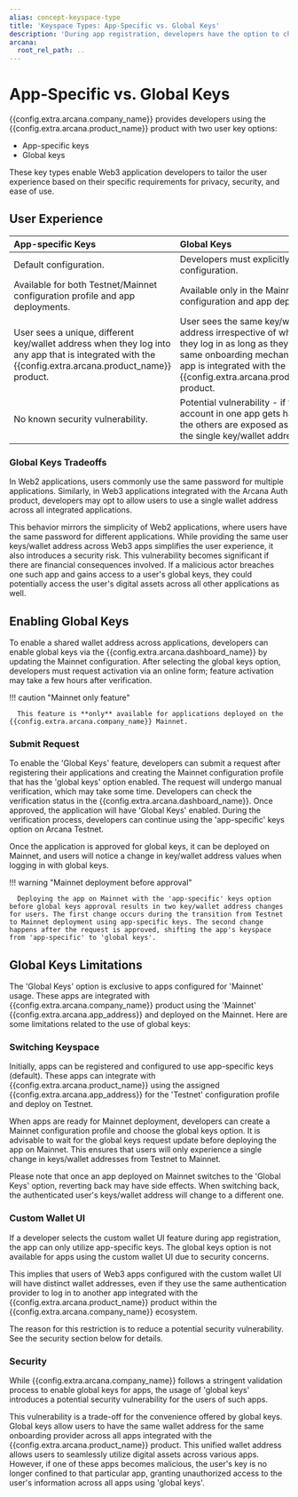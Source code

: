 ```yaml
---
alias: concept-keyspace-type
title: 'Keyspace Types: App-Specific vs. Global Keys'
description: 'During app registration, developers have the option to choose the keyspace type based on the application requirements. However, changing the keyspace later may result in a change in user keys.'
arcana:
  root_rel_path: ..
---
```


# App-Specific vs. Global Keys

{{config.extra.arcana.company_name}} provides developers using the {{config.extra.arcana.product_name}} product with two user key options:

* App-specific keys
* Global keys

These key types enable Web3 application developers to tailor the user experience based on their specific requirements for privacy, security, and ease of use.

## User Experience

|**App-specific Keys**|**Global Keys**|
|:--- | :--- |
| Default configuration.| Developers must explicitly select this configuration.|
| Available for both Testnet/Mainnet configuration profile and app deployments.| Available only in the Mainnet configuration and app deployment.|
| User sees a unique, different key/wallet address when they log into any app that is integrated with the {{config.extra.arcana.product_name}} product.| User sees the same key/wallet address irrespective of which app they log in as long as they use the same onboarding mechanism and the app is integrated with the {{config.extra.arcana.product_name}} product.|
| No known security vulnerability.| Potential vulnerability - if the user account in one app gets hacked, all the others are exposed as well due to the single key/wallet address.|

### Global Keys Tradeoffs

In Web2 applications, users commonly use the same password for multiple applications. Similarly, in Web3 applications integrated with the Arcana Auth product, developers may opt to allow users to use a single wallet address across all integrated applications.

This behavior mirrors the simplicity of Web2 applications, where users have the same password for different applications. While providing the same user keys/wallet address across Web3 apps simplifies the user experience, it also introduces a security risk. This vulnerability becomes significant if there are financial consequences involved. If a malicious actor breaches one such app and gains access to a user's global keys, they could potentially access the user's digital assets across all other applications as well.

## Enabling Global Keys

To enable a shared wallet address across applications, developers can enable global keys via the {{config.extra.arcana.dashboard_name}} by updating the Mainnet configuration. After selecting the global keys option, developers must request activation via an online form; feature activation may take a few hours after verification.

!!! caution "Mainnet only feature"

      This feature is **only** available for applications deployed on the {{config.extra.arcana.company_name}} Mainnet.

### Submit Request

To enable the 'Global Keys' feature, developers can submit a request after registering their applications and creating the Mainnet configuration profile that has the 'global keys' option enabled. The request will undergo manual verification, which may take some time. Developers can check the verification status in the {{config.extra.arcana.dashboard_name}}. Once approved, the application will have 'Global Keys' enabled. During the verification process, developers can continue using the 'app-specific' keys option on Arcana Testnet.

Once the application is approved for global keys, it can be deployed on Mainnet, and users will notice a change in key/wallet address values when logging in with global keys.

!!! warning "Mainnet deployment before approval"

      Deploying the app on Mainnet with the 'app-specific' keys option before global keys approval results in two key/wallet address changes for users. The first change occurs during the transition from Testnet to Mainnet deployment using app-specific keys. The second change happens after the request is approved, shifting the app's keyspace from 'app-specific' to 'global keys'.

## Global Keys Limitations

The 'Global Keys' option is exclusive to apps configured for 'Mainnet' usage. These apps are integrated with {{config.extra.arcana.company_name}} product using the 'Mainnet' {{config.extra.arcana.app_address}} and deployed on the Mainnet. Here are some limitations related to the use of global keys:

### Switching Keyspace

Initially, apps can be registered and configured to use app-specific keys (default). These apps can integrate with {{config.extra.arcana.product_name}} using the assigned {{config.extra.arcana.app_address}} for the 'Testnet' configuration profile and deploy on Testnet.

When apps are ready for Mainnet deployment, developers can create a Mainnet configuration profile and choose the global keys option. It is advisable to wait for the global keys request update before deploying the app on Mainnet. This ensures that users will only experience a single change in keys/wallet addresses from Testnet to Mainnet.

Please note that once an app deployed on Mainnet switches to the 'Global Keys' option, reverting back may have side effects. When switching back, the authenticated user's keys/wallet address will change to a different one.

### Custom Wallet UI

If a developer selects the custom wallet UI feature during app registration, the app can only utilize app-specific keys. The global keys option is not available for apps using the custom wallet UI due to security concerns.

This implies that users of Web3 apps configured with the custom wallet UI will have distinct wallet addresses, even if they use the same authentication provider to log in to another app integrated with the {{config.extra.arcana.product_name}} product within the {{config.extra.arcana.company_name}} ecosystem.

The reason for this restriction is to reduce a potential security vulnerability. See the security section below for details.

### Security

While {{config.extra.arcana.company_name}} follows a stringent validation process to enable global keys for apps, the usage of 'global keys' introduces a potential security vulnerability for the users of such apps.

This vulnerability is a trade-off for the convenience offered by global keys. Global keys allow users to have the same wallet address for the same onboarding provider across all apps integrated with the {{config.extra.arcana.product_name}} product. This unified wallet address allows users to seamlessly utilize digital assets across various apps. However, if one of these apps becomes malicious, the user's key is no longer confined to that particular app, granting unauthorized access to the user's information across all apps using 'global keys'.